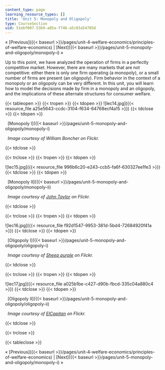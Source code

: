 ```yaml
---
content_type: page
learning_resource_types: []
title: 'Unit 5: Monopoly and Oligopoly'
type: CourseSection
uid: 51ebf007-53b9-a85a-f746-a5c03a54785d
---
```


« [Previous]({{< baseurl >}}/pages/unit-4-welfare-economics/principles-of-welfare-economics) | [Next]({{< baseurl >}}/pages/unit-5-monopoly-and-oligopoly/monopoly-i) »

Up to this point, we have analyzed the operation of firms in a perfectly competitive market. However, there are many markets that are not competitive: either there is only one firm operating (a monopoly), or a small number of firms are present (an oligopoly). Firm behavior in the context of a monopoly or an oligopoly can be very different. In this unit, you will learn how to model the decisions made by firm in a monopoly and an oligopoly, and the implications of these alternate structures for consumer welfare.

{{< tableopen >}}
{{< tropen >}}
{{< tdopen >}}
![lec14.jpg]({{< resource_file a25e5643-ccdc-3104-f634-64768ecf4a15 >}})
{{< tdclose >}}
{{< tdopen >}}


  [Monopoly I]({{< baseurl >}}/pages/unit-5-monopoly-and-oligopoly/monopoly-i)

  _Image courtesy of William Boncher on Flickr._


{{< tdclose >}}

{{< trclose >}}
{{< tropen >}}
{{< tdopen >}}
  
![lec15.jpg]({{< resource_file 996b6c20-e243-ccb5-fa6f-630327ee1fe3 >}})
{{< tdclose >}}
{{< tdopen >}}


  [Monopoly II]({{< baseurl >}}/pages/unit-5-monopoly-and-oligopoly/monopoly-ii)

  _Image courtesy of [John Taylor](http://www.flickr.com/photos/jbtaylor/5566452462/in/photostream/) on Flickr._


{{< tdclose >}}

{{< trclose >}}
{{< tropen >}}
{{< tdopen >}}
  
![lec16.jpg]({{< resource_file f92d1547-9953-381d-5bd4-72684920f41a >}})
{{< tdclose >}}
{{< tdopen >}}


  [Oligopoly I]({{< baseurl >}}/pages/unit-5-monopoly-and-oligopoly/oligopoly-i)

  _Image courtesy of [Sheep purple](http://www.flickr.com/photos/sheeppurple/2665016444/) on Flickr._


{{< tdclose >}}

{{< trclose >}}
{{< tropen >}}
{{< tdopen >}}
  
![lec17.jpg]({{< resource_file a025b1be-c427-d90b-fbcd-335c04a880c4 >}})
{{< tdclose >}}
{{< tdopen >}}


  [Oligopoly II]({{< baseurl >}}/pages/unit-5-monopoly-and-oligopoly/oligopoly-ii)

  _Image courtesy of [ElCapitan](http://www.flickr.com/photos/elcapitan/2388687600/in/photostream/) on Flickr._


{{< tdclose >}}

{{< trclose >}}

{{< tableclose >}}

« [Previous]({{< baseurl >}}/pages/unit-4-welfare-economics/principles-of-welfare-economics) | [Next]({{< baseurl >}}/pages/unit-5-monopoly-and-oligopoly/monopoly-i) »